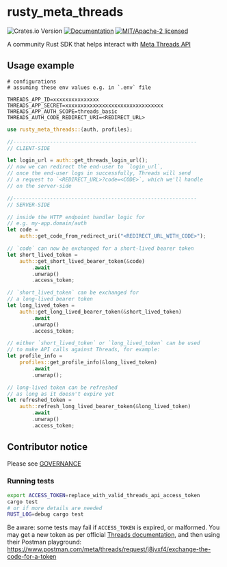 # rusty_meta_threads

![Crates.io Version](https://img.shields.io/crates/v/rusty_meta_threads)
[![Documentation](https://docs.rs/rusty_meta_threads/badge.svg)](https://docs.rs/rusty_meta_threads)
[![MIT/Apache-2 licensed](https://img.shields.io/crates/l/rusty_meta_threads)](./LICENSE-APACHE)

A community Rust SDK that helps interact with
[Meta Threads API](https://developers.facebook.com/docs/threads)

## Usage example

```
# configurations
# assuming these env values e.g. in `.env` file

THREADS_APP_ID=xxxxxxxxxxxxxxx
THREADS_APP_SECRET=xxxxxxxxxxxxxxxxxxxxxxxxxxxxxxxx
THREADS_APP_AUTH_SCOPE=threads_basic
THREADS_AUTH_CODE_REDIRECT_URI=<REDIRECT_URL>
```

```rs
use rusty_meta_threads::{auth, profiles};

//------------------------------------------------------------
// CLIENT-SIDE

let login_url = auth::get_threads_login_url();
// now we can redirect the end-user to `login_url`,
// once the end-user logs in successfully, Threads will send
// a request to `<REDIRECT_URL>?code=<CODE>`, which we'll handle
// on the server-side

//------------------------------------------------------------
// SERVER-SIDE

// inside the HTTP endpoint handler logic for
// e.g. my-app.domain/auth
let code =
    auth::get_code_from_redirect_uri("<REDIRECT_URL_WITH_CODE>");

// `code` can now be exchanged for a short-lived bearer token
let short_lived_token =
    auth::get_short_lived_bearer_token(&code)
        .await
        .unwrap()
        .access_token;

// `short_lived_token` can be exchanged for
// a long-lived bearer token
let long_lived_token =
    auth::get_long_lived_bearer_token(&short_lived_token)
        .await
        .unwrap()
        .access_token;

// either `short_lived_token` or `long_lived_token` can be used
// to make API calls against Threads, for example:
let profile_info =
    profiles::get_profile_info(&long_lived_token)
        .await
        .unwrap();

// long-lived token can be refreshed
// as long as it doesn't expire yet
let refreshed_token =
    auth::refresh_long_lived_bearer_token(&long_lived_token)
        .await
        .unwrap()
        .access_token;
```

## Contributor notice

Please see [GOVERNANCE](./GOVERNANCE.md)

### Running tests

```bash
export ACCESS_TOKEN=replace_with_valid_threads_api_access_token
cargo test
# or if more details are needed
RUST_LOG=debug cargo test
```
Be aware: some tests may fail if `ACCESS_TOKEN` is expired, or malformed.
You may get a new token as per official [Threads documentation](https://developers.facebook.com/docs/threads/get-started/get-access-tokens-and-permissions),
and then using their Postman playground: https://www.postman.com/meta/threads/request/j8jvxf4/exchange-the-code-for-a-token
